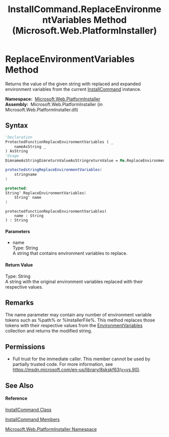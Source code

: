 ﻿---
title: InstallCommand.ReplaceEnvironmentVariables Method  (Microsoft.Web.PlatformInstaller)
TOCTitle: ReplaceEnvironmentVariables Method
ms:assetid: M:Microsoft.Web.PlatformInstaller.InstallCommand.ReplaceEnvironmentVariables(System.String)
ms:mtpsurl: https://msdn.microsoft.com/en-us/library/microsoft.web.platforminstaller.installcommand.replaceenvironmentvariables(v=VS.90)
ms:contentKeyID: 22049549
ms.date: 05/02/2012
mtps_version: v=VS.90
f1_keywords:
- Microsoft.Web.PlatformInstaller.InstallCommand.ReplaceEnvironmentVariables
dev_langs:
- CSharp
- JScript
- VB
- c++
api_location:
- Microsoft.Web.PlatformInstaller.dll
api_name:
- Microsoft.Web.PlatformInstaller.InstallCommand.ReplaceEnvironmentVariables
api_type:
- Managed
topic_type:
- apiref
- kbSyntax
product_family_name: VS
ROBOTS: INDEX,FOLLOW
---

# ReplaceEnvironmentVariables Method

Returns the value of the given string with replaced and expanded environment variables from the current [InstallCommand](installcommand-class-microsoft-web-platforminstaller.md) instance.

**Namespace:**  [Microsoft.Web.PlatformInstaller](microsoft-web-platforminstaller-namespace.md)  
**Assembly:**  Microsoft.Web.PlatformInstaller (in Microsoft.Web.PlatformInstaller.dll)

## Syntax

``` vb
'Declaration
ProtectedFunctionReplaceEnvironmentVariables ( _
    nameAsString _
) AsString
'Usage
DimnameAsStringDimreturnValueAsStringreturnValue = Me.ReplaceEnvironmentVariables(name)
```

``` csharp
protectedstringReplaceEnvironmentVariables(
    stringname
)
```

``` c++
protected:
String^ ReplaceEnvironmentVariables(
    String^ name
)
```

``` jscript
protectedfunctionReplaceEnvironmentVariables(
    name : String
) : String
```

#### Parameters

  - name  
    Type: String  
    A string that contains environment variables to replace.  

#### Return Value

Type: String  
A string with the original environment variables replaced with their respective values.  

## Remarks

The name parameter may contain any number of environment variable tokens such as %path% or %InstallerFile%. This method replaces those tokens with their respective values from the [EnvironmentVariables](installcommand-environmentvariables-property-microsoft-web-platforminstaller.md) collection and returns the modified string.

## Permissions

  - Full trust for the immediate caller. This member cannot be used by partially trusted code. For more information, see <https://msdn.microsoft.com/en-us/library/8skskf63(v=vs.90)>.

## See Also

#### Reference

[InstallCommand Class](installcommand-class-microsoft-web-platforminstaller.md)

[InstallCommand Members](installcommand-members-microsoft-web-platforminstaller.md)

[Microsoft.Web.PlatformInstaller Namespace](microsoft-web-platforminstaller-namespace.md)

